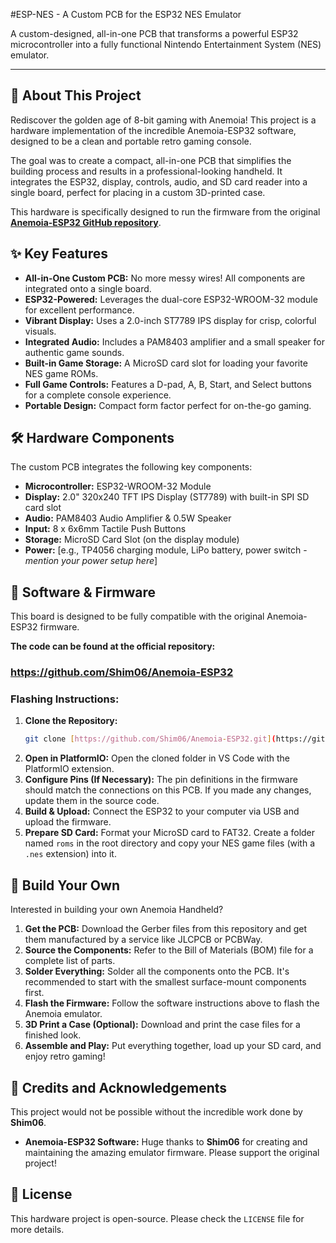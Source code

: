#ESP-NES - A Custom PCB for the ESP32 NES Emulator


A custom-designed, all-in-one PCB that transforms a powerful ESP32 microcontroller into a fully functional Nintendo Entertainment System (NES) emulator.

---

## 📖 About This Project

Rediscover the golden age of 8-bit gaming with Anemoia! This project is a hardware implementation of the incredible Anemoia-ESP32 software, designed to be a clean and portable retro gaming console.

The goal was to create a compact, all-in-one PCB that simplifies the building process and results in a professional-looking handheld. It integrates the ESP32, display, controls, audio, and SD card reader into a single board, perfect for placing in a custom 3D-printed case.

This hardware is specifically designed to run the firmware from the original **[Anemoia-ESP32 GitHub repository](https://github.com/Shim06/Anemoia-ESP32)**.

## ✨ Key Features

* **All-in-One Custom PCB:** No more messy wires! All components are integrated onto a single board.
* **ESP32-Powered:** Leverages the dual-core ESP32-WROOM-32 module for excellent performance.
* **Vibrant Display:** Uses a 2.0-inch ST7789 IPS display for crisp, colorful visuals.
* **Integrated Audio:** Includes a PAM8403 amplifier and a small speaker for authentic game sounds.
* **Built-in Game Storage:** A MicroSD card slot for loading your favorite NES game ROMs.
* **Full Game Controls:** Features a D-pad, A, B, Start, and Select buttons for a complete console experience.
* **Portable Design:** Compact form factor perfect for on-the-go gaming.

## 🛠️ Hardware Components

The custom PCB integrates the following key components:

* **Microcontroller:** ESP32-WROOM-32 Module
* **Display:** 2.0" 320x240 TFT IPS Display (ST7789) with built-in SPI SD card slot
* **Audio:** PAM8403 Audio Amplifier & 0.5W Speaker
* **Input:** 8 x 6x6mm Tactile Push Buttons
* **Storage:** MicroSD Card Slot (on the display module)
* **Power:** [e.g., TP4056 charging module, LiPo battery, power switch - *mention your power setup here*]

## 💾 Software & Firmware

This board is designed to be fully compatible with the original Anemoia-ESP32 firmware.

**The code can be found at the official repository:**
### **https://github.com/Shim06/Anemoia-ESP32**

### Flashing Instructions:

1.  **Clone the Repository:**
    ```bash
    git clone [https://github.com/Shim06/Anemoia-ESP32.git](https://github.com/Shim06/Anemoia-ESP32.git)
    ```
2.  **Open in PlatformIO:** Open the cloned folder in VS Code with the PlatformIO extension.
3.  **Configure Pins (If Necessary):** The pin definitions in the firmware should match the connections on this PCB. If you made any changes, update them in the source code.
4.  **Build & Upload:** Connect the ESP32 to your computer via USB and upload the firmware.
5.  **Prepare SD Card:** Format your MicroSD card to FAT32. Create a folder named `roms` in the root directory and copy your NES game files (with a `.nes` extension) into it.

## 🚀 Build Your Own

Interested in building your own Anemoia Handheld?

1.  **Get the PCB:** Download the Gerber files from this repository and get them manufactured by a service like JLCPCB or PCBWay.
2.  **Source the Components:** Refer to the Bill of Materials (BOM) file for a complete list of parts.
3.  **Solder Everything:** Solder all the components onto the PCB. It's recommended to start with the smallest surface-mount components first.
4.  **Flash the Firmware:** Follow the software instructions above to flash the Anemoia emulator.
5.  **3D Print a Case (Optional):** Download and print the case files for a finished look.
6.  **Assemble and Play:** Put everything together, load up your SD card, and enjoy retro gaming!

## 🙏 Credits and Acknowledgements

This project would not be possible without the incredible work done by **Shim06**.

* **Anemoia-ESP32 Software:** Huge thanks to **Shim06** for creating and maintaining the amazing emulator firmware. Please support the original project!

## 📜 License

This hardware project is open-source. Please check the `LICENSE` file for more details.
